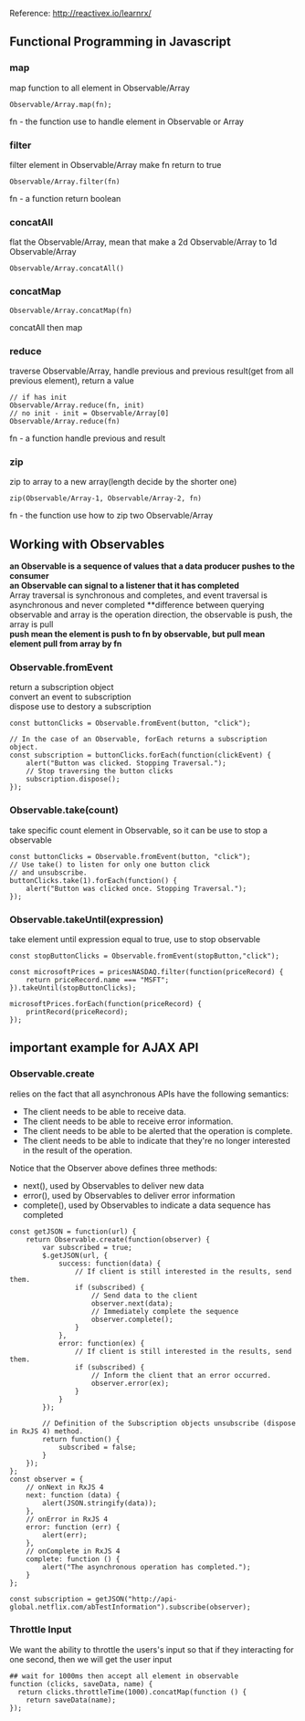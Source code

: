 Reference: http://reactivex.io/learnrx/  

## Functional Programming in Javascript  
### map  
map function to all element in Observable/Array  
```  
Observable/Array.map(fn);
```  

fn - the function use to handle element in Observable or Array  

### filter  
filter element in Observable/Array make fn return to true  
```
Observable/Array.filter(fn)  
```  

fn - a function return boolean    

### concatAll  
flat the Observable/Array, mean that make a 2d Observable/Array to 1d Observable/Array
```  
Observable/Array.concatAll()  
```  

### concatMap  
```  
Observable/Array.concatMap(fn)  
```  

concatAll then map  

### reduce  
traverse Observable/Array,  handle previous and previous result(get from all previous element), return a value  
```  
// if has init  
Observable/Array.reduce(fn, init)  
// no init - init = Observable/Array[0]  
Observable/Array.reduce(fn)
```  

fn - a function handle previous and result  

### zip  
zip to array to a new array(length decide by the shorter one)  
```  
zip(Observable/Array-1, Observable/Array-2, fn)  
```  
fn - the function use how to zip two Observable/Array  

## Working with Observables  
**an Observable is a sequence of values that a data producer pushes to the consumer**  
**an Observable can signal to a listener that it has completed**  
Array traversal is synchronous and completes, and event traversal is asynchronous and never completed
**difference between querying observable and array is the operation direction, the observable is push, the array is pull  
**push mean the element is push to fn by observable, but pull mean element pull from array by fn**  
### Observable.fromEvent  
return a subscription object  
convert an event to subscription  
dispose use to destory a subscription  
```  
const buttonClicks = Observable.fromEvent(button, "click");
 
// In the case of an Observable, forEach returns a subscription object.
const subscription = buttonClicks.forEach(function(clickEvent) {
	alert("Button was clicked. Stopping Traversal.");
    // Stop traversing the button clicks
    subscription.dispose();
});
```  

### Observable.take(count)  
take specific count element in Observable, so it can be use to stop a observable  
```  
const buttonClicks = Observable.fromEvent(button, "click");
// Use take() to listen for only one button click
// and unsubscribe.
buttonClicks.take(1).forEach(function() {
	alert("Button was clicked once. Stopping Traversal.");
});
```  

### Observable.takeUntil(expression)  
take element until expression equal to true, use to stop observable  
```
const stopButtonClicks = Observable.fromEvent(stopButton,"click");

const microsoftPrices = pricesNASDAQ.filter(function(priceRecord) {
	return priceRecord.name === "MSFT";
}).takeUntil(stopButtonClicks);

microsoftPrices.forEach(function(priceRecord) {
    printRecord(priceRecord);
});  
```  


## important example for AJAX API  
### Observable.create  
relies on the fact that all asynchronous APIs have the following semantics:  
* The client needs to be able to receive data.  
* The client needs to be able to receive error information.  
* The client needs to be able to be alerted that the operation is complete.  
* The client needs to be able to indicate that they're no longer interested in the result of the operation.  

Notice that the Observer above defines three methods:  
* next(), used by Observables to deliver new data  
* error(), used by Observables to deliver error information  
* complete(), used by Observables to indicate a data sequence has completed  
```  
const getJSON = function(url) {
	return Observable.create(function(observer) {
	    var subscribed = true;
	    $.getJSON(url, {
			success: function(data) {
	    		// If client is still interested in the results, send them.
                if (subscribed) {
				    // Send data to the client
					observer.next(data);
					// Immediately complete the sequence
					observer.complete();
				}
    		},
            error: function(ex) {
		        // If client is still interested in the results, send them.
			    if (subscribed) {
			        // Inform the client that an error occurred.
			        observer.error(ex);
			    }
		    }
        });

        // Definition of the Subscription objects unsubscribe (dispose in RxJS 4) method.
        return function() {
            subscribed = false;
        }
    });
};
const observer = {
	// onNext in RxJS 4
	next: function (data) {
	    alert(JSON.stringify(data));
	},
	// onError in RxJS 4
	error: function (err) {
		alert(err);
	},
	// onComplete in RxJS 4
	complete: function () {
		alert("The asynchronous operation has completed.");
	}
};

const subscription = getJSON("http://api-global.netflix.com/abTestInformation").subscribe(observer);
```  

### Throttle Input  
We want the ability to throttle the users's input so that if they interacting for one second, then we will get the user input  
```  
## wait for 1000ms then accept all element in observable    
function (clicks, saveData, name) {
  return clicks.throttleTime(1000).concatMap(function () {
    return saveData(name);
});
```  